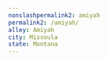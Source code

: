 ```yaml
---
﻿nonslashpermalink2: amiyah
permalink2: /amiyah/
alley: Amiyah
city: Missoula
state: Montana
---
```

